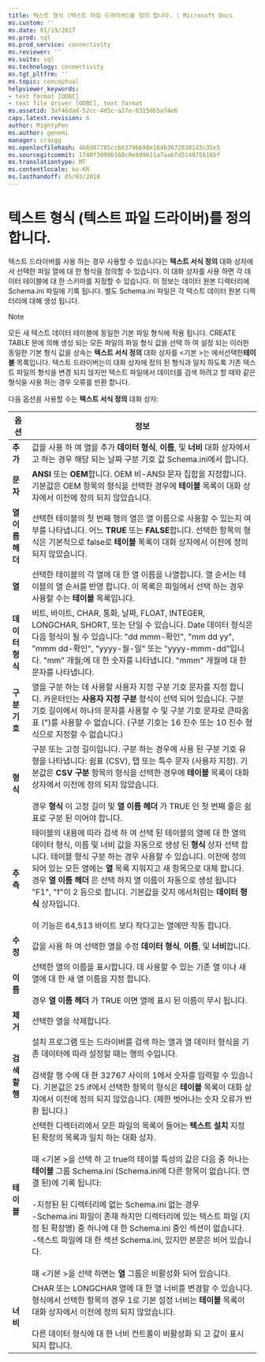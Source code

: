 ```yaml
---
title: 텍스트 형식 (텍스트 파일 드라이버)를 정의 합니다. | Microsoft Docs
ms.custom: ''
ms.date: 01/19/2017
ms.prod: sql
ms.prod_service: connectivity
ms.reviewer: ''
ms.suite: sql
ms.technology: connectivity
ms.tgt_pltfrm: ''
ms.topic: conceptual
helpviewer_keywords:
- text format [ODBC]
- text file driver [ODBC], text format
ms.assetid: 3af46dad-52cc-4d5c-a27e-6315d65a74e6
caps.latest.revision: 6
author: MightyPen
ms.author: genemi
manager: craigg
ms.openlocfilehash: 4b8d87785ccb63796698e164b36728301d3c35e5
ms.sourcegitcommit: 1740f3090b168c0e809611a7aa6fd514075616bf
ms.translationtype: MT
ms.contentlocale: ko-KR
ms.lasthandoff: 05/03/2018
---
```

# <a name="defining-text-format-text-file-driver"></a>텍스트 형식 (텍스트 파일 드라이버)를 정의합니다.
텍스트 드라이버를 사용 하는 경우 사용할 수 있습니다는 **텍스트 서식 정의** 대화 상자에서 선택한 파일 열에 대 한 형식을 정의할 수 있습니다. 이 대화 상자를 사용 하면 각 데이터 테이블에 대 한 스키마를 지정할 수 있습니다. 이 정보는 데이터 원본 디렉터리에 Schema.ini 파일에 기록 됩니다. 별도 Schema.ini 파일은 각 텍스트 데이터 원본 디렉터리에 대해 생성 됩니다.  
  
> [!NOTE]  
>  모든 새 텍스트 데이터 테이블에 동일한 기본 파일 형식에 적용 됩니다. CREATE TABLE 문에 의해 생성 되는 모든 파일의 파일 형식 값을 선택 하 여 설정 되는 이러한 동일한 기본 형식 값을 상속는 **텍스트 서식 정의** 대화 상자를 \<기본 >는 에서선택한**테이블** 목록입니다. 텍스트 드라이버는이 대화 상자에 정의 된 형식과 일치 하도록 기존 텍스트 파일의 형식을 변경 되지 않지만 텍스트 파일에서 데이터를 검색 하려고 할 때와 같은 형식을 사용 하는 경우 오류를 반환 합니다.  
  
 다음 옵션을 사용할 수는 **텍스트 서식 정의** 대화 상자:  
  
|옵션|정보|  
|------------|-----------------|  
|**추가**|값을 사용 하 여 열을 추가 **데이터 형식**, **이름**, 및 **너비** 대화 상자에서 고 하는 경우 해당 되는 날짜 구분 기호 값 Schema.ini에서 합니다.|  
|**문자**|**ANSI** 또는 **OEM**합니다. OEM 비-ANSI 문자 집합을 지정합니다. 기본값은 OEM 항목의 형식을 선택한 경우에 **테이블** 목록이 대화 상자에서 이전에 정의 되지 않았습니다.|  
|**열 이름 헤더**|선택한 테이블의 첫 번째 행의 열은 열 이름으로 사용할 수 있는지 여부를 나타냅니다. 어느 **TRUE** 또는 **FALSE**합니다. 선택한 항목의 형식은 기본적으로 false로 **테이블** 목록이 대화 상자에서 이전에 정의 되지 않았습니다.|  
|**열**|선택한 테이블의 각 열에 대 한 열 이름을 나열합니다. 열 순서는 테이블의 열 순서를 반영 합니다. 이 목록은 파일에서 선택 하는 경우 사용할 수는 **테이블** 목록입니다.|  
|**데이터 형식**|비트, 바이트, CHAR, 통화, 날짜, FLOAT, INTEGER, LONGCHAR, SHORT, 또는 단일 수 있습니다. Date 데이터 형식은 다음 형식이 될 수 있습니다: "dd mmm-확인", "mm dd yy", "mmm dd-확인", "yyyy-월-일" 또는 "yyyy-mmm-dd"입니다. "mm" 개월;에 대 한 숫자를 나타냅니다. "mmm" 개월에 대 한 문자를 나타냅니다.|  
|**구분 기호**|열을 구분 하는 데 사용할 사용자 지정 구분 기호 문자를 지정 합니다. 카운터인는 **사용자 지정 구분** 형식이 선택 되어 있습니다. 구분 기호 길이에서 하나의 문자를 사용할 수 및 구분 기호 문자로 큰따옴표 (")를 사용할 수 없습니다. (구분 기호는 16 진수 또는 10 진수 형식으로 지정할 수 없습니다.)|  
|**형식**|구분 또는 고정 길이입니다. 구분 하는 경우에 사용 된 구분 기호 유형을 나타냅니다: 쉼표 (CSV), 탭 또는 특수 문자 (사용자 지정). 기본값은 **CSV 구분** 항목의 형식을 선택한 경우에 **테이블** 목록이 대화 상자에서 이전에 정의 되지 않았습니다.<br /><br /> 경우 **형식** 이 고정 길이 및 **열 이름 헤더** 가 TRUE 인 첫 번째 줄은 쉼표로 구분 된 이어야 합니다.|  
|**추측**|테이블의 내용에 따라 검색 하 여 선택 된 테이블의 열에 대 한 열의 데이터 형식, 이름 및 너비 값을 자동으로 생성 된 **형식** 상자 선택 합니다. 테이블 형식 구분 하는 경우 사용할 수 있습니다. 이전에 정의 되어 있는 모든 열에는 **열** 목록 지워지고 새 항목으로 대체 합니다. 경우 **열 이름 헤더** 은 선택 하지 열 이름이 자동으로 생성 됩니다 "F1", "f"이 2 등으로 합니다. 기본값을 갖지 에서처럼는 **데이터 형식** 상자입니다.<br /><br /> 이 기능은 64,513 바이트 보다 작다고는 열에만 작동 합니다.|  
|**수정**|값을 사용 하 여 선택한 열을 수정 **데이터 형식**, **이름**, 및 **너비**합니다.|  
|**이름**|선택한 열의 이름을 표시합니다. 데 사용할 수 있는 기존 열 이나 새 열에 대 한 새 열 이름을 지정 합니다.<br /><br /> 경우 **열 이름 헤더** 가 TRUE 이면 열에 표시 된 이름이 무시 됩니다.|  
|**제거**|선택한 열을 삭제합니다.|  
|**검색할 행**|설치 프로그램 또는 드라이버를 검색 하는 열과 열 데이터 형식을 기존 데이터에 따라 설정할 때는 행의 수입니다.<br /><br /> 검색할 행 수에 대 한 32767 사이의 1에서 숫자를 입력할 수 있습니다. 기본값은 25 if에서 선택한 항목의 형식은 **테이블** 목록이 대화 상자에서 이전에 정의 되지 않았습니다. (제한 벗어나는 숫자 오류가 반환 됩니다.)|  
|**테이블**|선택한 디렉터리에서 모든 파일의 목록이 들어는 **텍스트 설치** 지정 된 확장의 목록과 일치 하는 대화 상자.<br /><br /> 때 \<기본 >을 선택 하 고 true의 테이블 특성의 값은 다음 중 하나는 **테이블** 그룹 Schema.ini (Schema.ini에 다른 항목이 없습니다. 연결 된)에 기록 됩니다:<br /><br /> -지정된 된 디렉터리에 없는 Schema.ini 없는 경우<br />-Schema.ini 파일이 존재 하지만 디렉터리에 있는 텍스트 파일 (지정 된 확장명) 중 하나에 대 한 Schema.ini 중인 섹션이 없습니다.<br />-텍스트 파일에 대 한 섹션 Schema.ini, 있지만 본문은 비어 있습니다.<br /><br /> 때 \<기본 >을 선택 하면는 **열** 그룹은 비활성화 되어 있습니다.|  
|**너비**|CHAR 또는 LONGCHAR 열에 대 한 열 너비를 변경할 수 있습니다. 형식에서 선택한 항목의 경우 1로 기본 설정 너비는 **테이블** 목록이 대화 상자에서 이전에 정의 되지 않았습니다.<br /><br /> 다른 데이터 형식에 대 한 너비 컨트롤이 비활성화 되 고 값이 표시 되지 합니다.|

